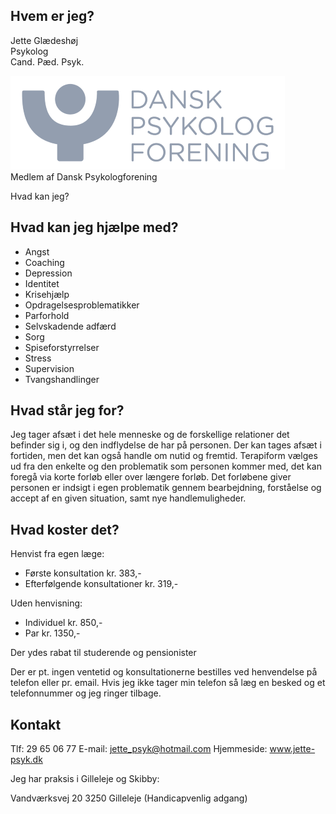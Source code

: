 ## Hvem er jeg?

Jette Glædeshøj<br>
Psykolog<br>
Cand. Pæd. Psyk.

![Dansk Psykolog forening](DP-LOGO.png)<br>
Medlem af Dansk Psykologforening

 Hvad kan jeg?

## Hvad kan jeg hjælpe med?

- Angst
- Coaching
- Depression
- Identitet
- Krisehjælp
- Opdragelsesproblematikker
- Parforhold
- Selvskadende adfærd
- Sorg
- Spiseforstyrrelser
- Stress
- Supervision
- Tvangshandlinger

## Hvad står jeg for?

Jeg tager afsæt i det hele menneske og de forskellige relationer det befinder sig i, og den indflydelse de har på personen. Der kan tages afsæt i fortiden, men det kan også handle om nutid og fremtid. Terapiform vælges ud fra den enkelte og den problematik som personen kommer med, det kan foregå via korte forløb eller over længere forløb. Det forløbene giver personen er indsigt i egen problematik gennem bearbejdning, forståelse og accept af en given situation, samt nye handlemuligheder.

## Hvad koster det?

Henvist fra egen læge:

- Første konsultation kr. 383,-
- Efterfølgende konsultationer kr. 319,-

Uden henvisning:

- Individuel kr. 850,-
- Par kr. 1350,-

Der ydes rabat til studerende og pensionister

Der er pt. ingen ventetid og konsultationerne bestilles ved henvendelse på telefon eller pr. email.
Hvis jeg ikke tager min telefon så læg en besked og et telefonnummer og jeg ringer tilbage.

## Kontakt

Tlf: 29 65 06 77
E-mail: jette_psyk@hotmail.com
Hjemmeside: www.jette-psyk.dk

Jeg har praksis i Gilleleje og Skibby:

Vandværksvej 20
3250 Gilleleje
(Handicapvenlig adgang)
